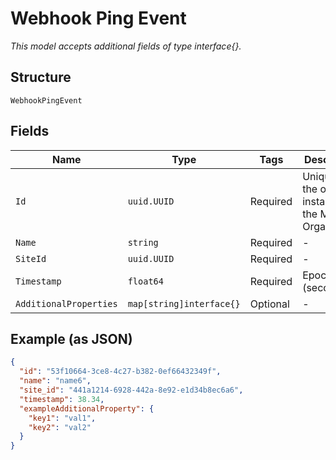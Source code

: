 
# Webhook Ping Event

*This model accepts additional fields of type interface{}.*

## Structure

`WebhookPingEvent`

## Fields

| Name | Type | Tags | Description |
|  --- | --- | --- | --- |
| `Id` | `uuid.UUID` | Required | Unique ID of the object instance in the Mist Organization |
| `Name` | `string` | Required | - |
| `SiteId` | `uuid.UUID` | Required | - |
| `Timestamp` | `float64` | Required | Epoch (seconds) |
| `AdditionalProperties` | `map[string]interface{}` | Optional | - |

## Example (as JSON)

```json
{
  "id": "53f10664-3ce8-4c27-b382-0ef66432349f",
  "name": "name6",
  "site_id": "441a1214-6928-442a-8e92-e1d34b8ec6a6",
  "timestamp": 38.34,
  "exampleAdditionalProperty": {
    "key1": "val1",
    "key2": "val2"
  }
}
```

